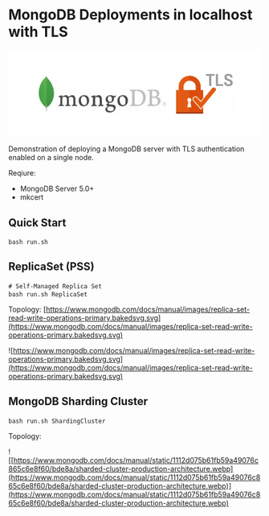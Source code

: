 # MongoDB Deployments in localhost with TLS

![banner.png](./banner.png)

Demonstration of deploying a MongoDB server with TLS authentication enabled on a single node.

Reqiure:
- MongoDB Server 5.0+
- mkcert

## Quick Start

```shell
bash run.sh
```

## ReplicaSet (PSS)

```shell
# Self-Managed Replica Set
bash run.sh ReplicaSet
```

Topology: [https://www.mongodb.com/docs/manual/images/replica-set-read-write-operations-primary.bakedsvg.svg](https://www.mongodb.com/docs/manual/images/replica-set-read-write-operations-primary.bakedsvg.svg)

![https://www.mongodb.com/docs/manual/images/replica-set-read-write-operations-primary.bakedsvg.svg](https://www.mongodb.com/docs/manual/images/replica-set-read-write-operations-primary.bakedsvg.svg)

## MongoDB Sharding Cluster

```shell
bash run.sh ShardingCluster
```

Topology:

![[https://www.mongodb.com/docs/manual/static/1112d075b61fb59a49076c865c6e8f60/bde8a/sharded-cluster-production-architecture.webp](https://www.mongodb.com/docs/manual/static/1112d075b61fb59a49076c865c6e8f60/bde8a/sharded-cluster-production-architecture.webp)](https://www.mongodb.com/docs/manual/static/1112d075b61fb59a49076c865c6e8f60/bde8a/sharded-cluster-production-architecture.webp)